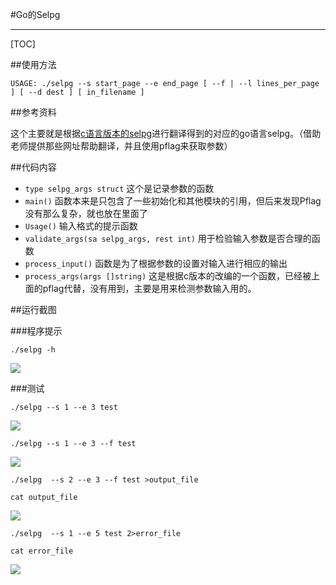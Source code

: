 #Go的Selpg

-----

[TOC]

##使用方法

```USAGE: ./selpg --s start_page --e end_page [ --f | --l lines_per_page ] [ --d dest ] [ in_filename ]```

##参考资料

这个主要就是根据[c语言版本的selpg](./selpg.c)进行翻译得到的对应的go语言selpg。（借助老师提供那些网址帮助翻译，并且使用pflag来获取参数）

##代码内容

* ```type selpg_args struct``` 这个是记录参数的函数
* ```main()``` 函数本来是只包含了一些初始化和其他模块的引用，但后来发现Pflag没有那么复杂，就也放在里面了
* ```Usage()``` 输入格式的提示函数
* ```validate_args(sa selpg_args, rest int)``` 用于检验输入参数是否合理的函数
* ```process_input()``` 函数是为了根据参数的设置对输入进行相应的输出
* ```process_args(args []string)``` 这是根据c版本的改编的一个函数，已经被上面的pflag代替，没有用到，主要是用来检测参数输入用的。

##运行截图

###程序提示

```./selpg -h```

![](images/s5.png)

###测试

```./selpg --s 1 --e 3 test```

![](images/s0.png)

```./selpg --s 1 --e 3 --f test```

![](images/s1.png)

```./selpg  --s 2 --e 3 --f test >output_file```

```cat output_file```

![](images/s3.png)

```./selpg  --s 1 --e 5 test 2>error_file```

```cat error_file```

![](images/s4.png)

